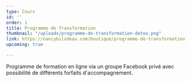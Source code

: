 ```yaml
---
type: Cours
id: ''
order: 1
title: Programme de Transformation
thumbnail: "/uploads/programme-de-transformation-detox.png"
link: https://nancybilodeau.com/boutique/programme-de-transformation
upcoming: true

---
```

Programme de formation en ligne via un groupe Facebook privé avec possibilité de différents forfaits d'accompagnement.